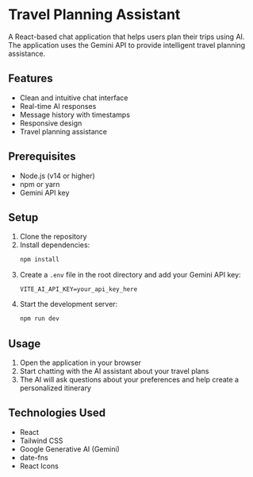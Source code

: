 # Travel Planning Assistant

A React-based chat application that helps users plan their trips using AI. The application uses the Gemini API to provide intelligent travel planning assistance.

## Features

- Clean and intuitive chat interface
- Real-time AI responses
- Message history with timestamps
- Responsive design
- Travel planning assistance

## Prerequisites

- Node.js (v14 or higher)
- npm or yarn
- Gemini API key

## Setup

1. Clone the repository
2. Install dependencies:
   ```bash
   npm install
   ```
3. Create a `.env` file in the root directory and add your Gemini API key:
   ```
   VITE_AI_API_KEY=your_api_key_here
   ```
4. Start the development server:
   ```bash
   npm run dev
   ```

## Usage

1. Open the application in your browser
2. Start chatting with the AI assistant about your travel plans
3. The AI will ask questions about your preferences and help create a personalized itinerary

## Technologies Used

- React
- Tailwind CSS
- Google Generative AI (Gemini)
- date-fns
- React Icons


